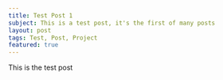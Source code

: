 ```yaml
---
title: Test Post 1
subject: This is a test post, it's the first of many posts
layout: post
tags: Test, Post, Project
featured: true
---
```


This is the test post